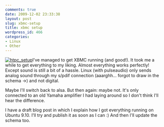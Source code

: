```yaml
---
comments: true
date: 2009-12-02 23:33:38
layout: post
slug: xbmc-setup
title: xbmc setup
wordpress_id: 466
categories:
- Linux
- Other
---
```


[![htpc_setup](http://www.vanutsteen.nl/wp-content/uploads/2009/12/htpc_setup-273x300.png)](http://www.vanutsteen.nl/wp-content/uploads/2009/12/htpc_setup.png)I've managed to get XBMC running (and good!). It took me a while to get everything to my liking. Almost everything works perfectly! Except sound is still a bit of a hassle. Linux (with pulseaudio) only sends analog sound through my s/pdif connection (aaarghh... forgot to draw in the schema ->) and not digital.

Maybe I'll switch back to alsa. But then again: maybe not. It's only connected to an old Yamaha amplifier I had laying around so I don't think I'll hear the difference.

I have a draft blog post in which I explain how I got everything running on Ubuntu 9.10. I'll try and publish it as soon as I can :) And then I'll update the schema too.
